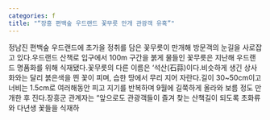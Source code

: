 ```yaml
---
categories: f
title: "“장흥 편백숲 우드랜드 꽃무릇 만개 관광객 유혹”"
---
```

정남진 편백숲 우드랜드에 초가을 정취를 담은 꽃무릇이 만개해 방문객의 눈길을 사로잡고 있다.우드랜드 산책로 입구에서 100m 구간을 붉게 물들인 꽃무릇은 지난해 우드랜드 명품화를 위해 식재됐다.꽃무릇의 다른 이름은 ‘석산(石蒜)이다.비슷하게 생긴 상사화와는 달리 붉은색을 띈 꽃이 피며, 습한 땅에서 무리 지어 자란다.길이 30~50cm이고 너비는 1.5cm로 여러해동안 피고 지기를 반복하며 9월에 길쭉하게 올라와 보름 정도 만개한 후 진다.장흥군 관계자는 “앞으로도 관광객들이 즐겨 찾는 산책길이 되도록 초화류와 다년생 꽃들을 식재하